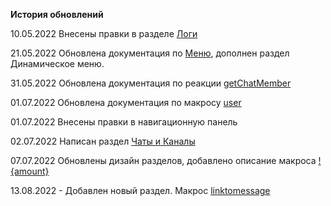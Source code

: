**История обновлений**

10.05.2022 Внесены правки в разделе [Логи](/docs/admin/other/reactions/log)

21.05.2022 Обновлена документация по [Меню](/docs/admin/menu), дополнен раздел Динамическое меню.

31.05.2022 Обновлена документация по реакции [getChatMember](/docs/admin/chat/getchatmember)

01.07.2022 Обновлена документация по макросу [user](/docs/ext/macros/user)

01.07.2022 Внесены правки в навигационную панель

02.07.2022 Написан раздел [Чаты и Каналы](/docs/admin/chats-and-channels)

07.07.2022 Обновлены дизайн разделов, добавлено описание макроса [!{amount}](/docs/ext/macros/amount)

13.08.2022 - Добавлен новый раздел. Макрос [linktomessage](/docs/ext/macros/linktomessage)